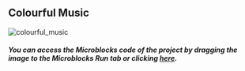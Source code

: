 ## Colourful Music
![colourful_music](https://user-images.githubusercontent.com/112697142/206383916-50e98aa1-cf9b-46c4-8543-387da78dc923.png)


##### You can access the Microblocks code of the project by dragging the image to the Microblocks Run tab or clicking [here](https://microblocks.fun/run/microblocks.html#scripts=GP%20Scripts%0Adepends%20%27OLED%20Graphics%27%20%27PicoBricks%27%20%27Tone%27%0A%0Ascript%20531%2079%20%7B%0AwhenCondition%20%28pb_button%29%0AOLEDInit_I2C%20%27OLED_0.96in%27%20%273C%27%200%20false%0A%27play%20tone%27%20%27A%27%200%201000%0AOLEDwrite%20%27A%27%200%200%20false%0Apb_set_rgb_color%20%28colorSwatch%2032%2010%20190%20255%29%0A%27play%20tone%27%20%27E%27%200%20500%0AOLEDwrite%20%27E%27%200%200%20false%0Apb_set_rgb_color%20%28colorSwatch%20184%20190%2022%20255%29%0A%27play%20tone%27%20%27E%27%200%20500%0Apb_set_rgb_color%20%28colorSwatch%20255%20255%20255%20255%29%0A%27play%20tone%27%20%27E%27%200%20500%0Apb_set_rgb_color%20%28colorSwatch%20190%2047%205%20255%29%0A%27play%20tone%27%20%27E%27%200%20500%0Apb_set_rgb_color%20%28colorSwatch%20190%2027%20181%20255%29%0A%27play%20tone%27%20%27E%27%200%20500%0Apb_set_rgb_color%20%28colorSwatch%2034%20190%20182%20255%29%0A%27play%20tone%27%20%27E%27%200%20500%0Apb_set_rgb_color%20%28colorSwatch%20190%20163%2099%20255%29%0A%27play%20tone%27%20%27E%27%200%20500%0Apb_set_rgb_color%20%28colorSwatch%20183%20200%20125%20255%29%0A%27play%20tone%27%20%27D%27%200%20500%0AOLEDwrite%20%27D%27%200%200%20false%0Apb_set_rgb_color%20%28colorSwatch%2031%2073%20190%20255%29%0A%27play%20tone%27%20%27F%27%200%20500%0AOLEDwrite%20%27F%27%200%200%20false%0Apb_set_rgb_color%20%28colorSwatch%2035%20190%2030%20255%29%0A%27play%20tone%27%20%27E%27%200%201000%0AOLEDwrite%20%27E%27%200%200%20false%0Apb_set_rgb_color%20%28colorSwatch%2081%20190%20184%20255%29%0A%27play%20tone%27%20%27F%27%200%20500%0AOLEDwrite%20%27F%27%200%200%20false%0Apb_set_rgb_color%20%28colorSwatch%20200%20200%20200%20255%29%0A%7D%0A%0A "here").
